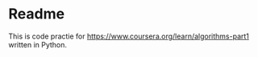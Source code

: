 # Readme

This is code practie for https://www.coursera.org/learn/algorithms-part1 written in Python.


